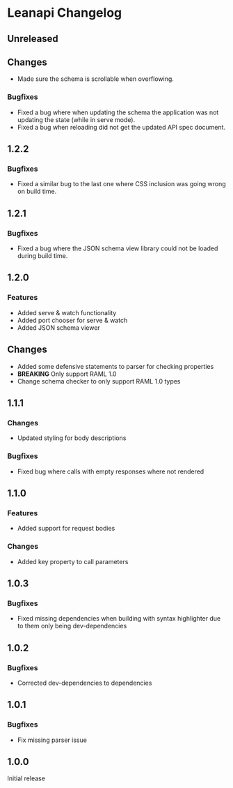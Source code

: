 # Leanapi Changelog

## Unreleased

## Changes
* Made sure the schema is scrollable when overflowing.

### Bugfixes
* Fixed a bug where when updating the schema the application was not updating the state (while in serve mode).
* Fixed a bug when reloading did not get the updated API spec document.

## 1.2.2

### Bugfixes
* Fixed a similar bug to the last one where CSS inclusion was going wrong on build time.

## 1.2.1

### Bugfixes
* Fixed a bug where the JSON schema view library could not be loaded during build time.

## 1.2.0

### Features
* Added serve & watch functionality
* Added port chooser for serve & watch
* Added JSON schema viewer

## Changes
* Added some defensive statements to parser for checking properties
* **BREAKING** Only support RAML 1.0
* Change schema checker to only support RAML 1.0 types

## 1.1.1

### Changes
* Updated styling for body descriptions

### Bugfixes
* Fixed bug where calls with empty responses where not rendered

## 1.1.0

### Features
* Added support for request bodies

### Changes
* Added key property to call parameters

## 1.0.3

### Bugfixes
* Fixed missing dependencies when building with syntax highlighter due to them only being dev-dependencies

## 1.0.2

### Bugfixes
* Corrected dev-dependencies to dependencies

## 1.0.1

### Bugfixes
* Fix missing parser issue

## 1.0.0

Initial release
